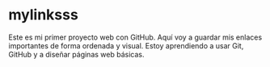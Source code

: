 # mylinksss
Este es mi primer proyecto web con GitHub. Aquí voy a guardar mis enlaces importantes de forma ordenada y visual. Estoy aprendiendo a usar Git, GitHub y a diseñar páginas web básicas.
